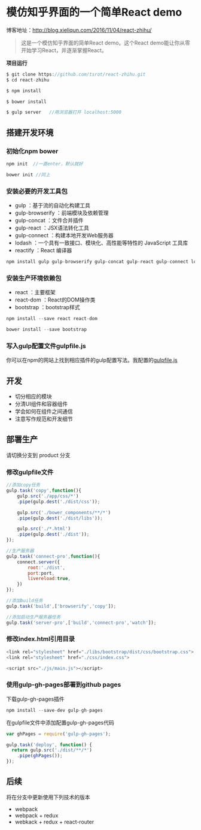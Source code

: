 # 模仿知乎界面的一个简单React demo

博客地址：http://blog.xieliqun.com/2016/11/04/react-zhihu/



> 这是一个模仿知乎界面的简单React demo。这个React demo能让你从零开始学习React，并逐渐掌握React。

**项目运行**
```javascript
$ git clone https://github.com/tsrot/react-zhihu.git
$ cd react-zhihu

$ npm install

$ bower install

$ gulp server   //用浏览器打开 localhost:5000
```


## 搭建开发环境

### 初始化npm bower

```javascript
npm init  //一直enter，默认就好

bower init //同上

```

### 安装必要的开发工具包

- gulp ：基于流的自动化构建工具
- gulp-browserify ：前端模块及依赖管理
- gulp-concat ：文件合并插件
- gulp-react ：JSX语法转化工具
- gulp-connect ：构建本地开发Web服务器
- lodash ：一个具有一致接口、模块化、高性能等特性的 JavaScript 工具库
- reactify ：React 编译器

```javascript
npm install gulp gulp-browserify gulp-concat gulp-react gulp-connect lodash reactify --save-dev
```

### 安装生产环境依赖包

- react ：主要框架
- react-dom ：React的DOM操作类
- bootstrap ：bootstrap样式

```javascript
npm install --save react react-dom

bower install --save bootstrap
```

### 写入gulp配置文件gulpfile.js

你可以在npm的网站上找到相应插件的gulp配置写法。我配置的[gulpfile.js](https://github.com/tsrot/)


## 开发

- 切分相应的模块
- 分清UI组件和容器组件
- 学会如何在组件之间通信
- 注意写作规范和开发细节

## 部署生产

请切换分支到 product 分支

### 修改gulpfile文件
```javascript
//添加copy任务
gulp.task('copy',function(){
    gulp.src('./app/css/*')
    .pipe(gulp.dest('./dist/css'));

    gulp.src('./bower_components/**/*')
    .pipe(gulp.dest('./dist/libs'));

    gulp.src('./*.html')
    .pipe(gulp.dest('./dist'));
});

//生产服务器
gulp.task('connect-pro',function(){
    connect.server({
        root:'./dist',
        port:port,
        livereload:true,
    })
});

//添加build任务
gulp.task('build',['browserify','copy']);

//添加启动生产服务器任务
gulp.task('server-pro',['build','connect-pro','watch']);
```

### 修改index.html引用目录
```javascript
<link rel="stylesheet" href="./libs/bootstrap/dist/css/bootstrap.css">
<link rel="stylesheet" href="./css/index.css">

<script src="./js/main.js"></script>
```

### 使用gulp-gh-pages部署到github pages

下载gulp-gh-pages插件
```javascript
npm install --save-dev gulp-gh-pages
```
在gulpfile文件中添加配置gulp-gh-pages代码
```javascript
var ghPages = require('gulp-gh-pages');

gulp.task('deploy', function() {
  return gulp.src('./dist/**/*')
    .pipe(ghPages());
});
```

## 后续

将在分支中更新使用下列技术的版本
- webpack
- webpack + redux
- webkack + redux + react-router